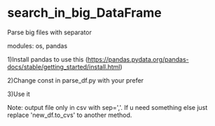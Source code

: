 # search_in_big_DataFrame
Parse big files with separator


modules: os, pandas


1)Install pandas to use this (https://pandas.pydata.org/pandas-docs/stable/getting_started/install.html)

2)Change const in parse_df.py with your prefer

3)Use it


Note: output file only in csv with sep=','. If u need something else just replace 'new_df.to_cvs' to another method.
